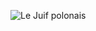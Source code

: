 ![Le Juif polonais](https://upload.wikimedia.org/wikipedia/commons/thumb/5/55/Turgot_map_of_Paris%2C_general_map_-_Norman_B._Leventhal_Map_Center.jpg/625px-Turgot_map_of_Paris%2C_general_map_-_Norman_B._Leventhal_Map_Center.jpg)
